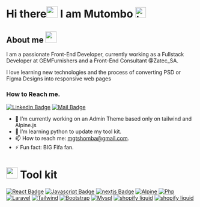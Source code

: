 # **Hi there<img src="https://media.giphy.com/media/IfsByYYHyNlnINT46g/giphy.gif" width="30"> I am Mutombo** <img src="https://user-images.githubusercontent.com/1303154/88677602-1635ba80-d120-11ea-84d8-d263ba5fc3c0.gif" width="28px" height="28px" alt="hi">

## **About me** <img src="https://media.giphy.com/media/WUlplcMpOCEmTGBtBW/giphy.gif" width="30">

<p align="left">I am a passionate Front-End Developer, currently working as a Fullstack Developer at GEMFurnishers and a Front-End Consultant @Zatec_SA.

I love learning new technologies and the process of converting PSD or Figma Designs into responsive web pages</p>

### **How to Reach me.**

[![Linkedin Badge](https://img.shields.io/badge/-Mutombo-0e76a8?style=flat&labelColor=0e76a8&logo=linkedin&logoColor=white)](https://www.linkedin.com/in/mutombo-t-b2a436224/) [![Mail Badge](https://img.shields.io/badge/-Mutombo-c0392b?style=flat&labelColor=c0392b&logo=gmail&logoColor=white)](mailto:mgtshomba@gmail.com)

<!-- TODO: Add last video link -->

- 🔭 I’m currently working on an Admin Theme based only on tailwind and Alpine.js
- 🤔 I’m learning python to update my tool kit.
- 📫 How to reach me: mgtshomba@gmail.com.
- ⚡ Fun fact: BIG Fifa fan.
  <br>

# <img src="https://github.githubassets.com/images/icons/emoji/unicode/1f6e0.png" width="30"> **Tool kit**

<!-- TODO: Make technologies links takes you to repositories -->

[![React Badge](https://img.shields.io/badge/-React-61DBFB?style=for-the-badge&labelColor=black&logo=react&logoColor=61DBFB)](#)
[![Javascript Badge](https://img.shields.io/badge/-Javascript-F0DB4F?style=for-the-badge&labelColor=black&logo=javascript&logoColor=F0DB4F)](#)
[![nextjs Badge](https://img.shields.io/badge/-next.js-007acc?style=for-the-badge&labelColor=black&logo=nextdotjs&logoColor=007acc)](#)
[![Alpine](https://img.shields.io/badge/-alpine.js-8BC0D0?style=for-the-badge&labelColor=black&logo=alpinedotjs&logoColor=8BC0D0)](#)
[![Php](https://img.shields.io/badge/-php-777BB4?style=for-the-badge&labelColor=black&logo=php&logoColor=777BB4)](#)
[![Laravel](https://img.shields.io/badge/-laravel-FF2D20?style=for-the-badge&labelColor=black&logo=laravel&logoColor=FF2D20)](#)
[![Tailwind](https://img.shields.io/badge/-tailwind-06B6D4?style=for-the-badge&labelColor=black&logo=tailwindcss&logoColor=06B6D4)](#)
[![Bootstrap](https://img.shields.io/badge/-bootstrap-06B6D4?style=for-the-badge&labelColor=black&logo=bootstrap&logoColor=06B6D4)](#)
[![Mysql](https://img.shields.io/badge/-mysql-4479A1?style=for-the-badge&labelColor=black&logo=mysql&logoColor=4479A1)](#)
[![shopify liquid](https://img.shields.io/badge/-shopify.liquid-7AB55C?style=for-the-badge&labelColor=black&logo=shopify&logoColor=7AB55C)](#)
[![shopify liquid](https://img.shields.io/badge/-HTML5-E34F26?style=for-the-badge&labelColor=black&logo=html5&logoColor=E34F26)](#)

<br />

<!-- [![Top Langs](https://github-readme-stats.vercel.app/api/top-langs/?username=DeMutombo&langs_count=10&layout=compact)](https://github.com/anuraghazra/github-readme-stats) -->
